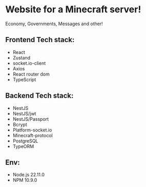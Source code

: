 # Website for a Minecraft server!

Economy, Governments, Messages and other!

## Frontend Tech stack:
 - React
 - Zustand
 - socket.io-client
 - Axios
 - React router dom
 - TypeScript

## Backend Tech stack:
 - NestJS
 - NestJS/jwt
 - NestJS/Passport
 - Bcrypt
 - Platform-socket.io
 - Minecraft-protocol
 - PostgreSQL
 - TypeORM

## Env:
 - Node.js 22.11.0
 - NPM 10.9.0
